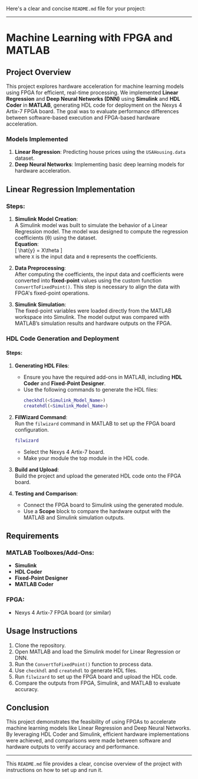 Here's a clear and concise `README.md` file for your project:

---

# Machine Learning with FPGA and MATLAB

## Project Overview

This project explores hardware acceleration for machine learning models using FPGA for efficient, real-time processing. We implemented **Linear Regression** and **Deep Neural Networks (DNN)** using **Simulink** and **HDL Coder** in **MATLAB**, generating HDL code for deployment on the Nexys 4 Artix-7 FPGA board. The goal was to evaluate performance differences between software-based execution and FPGA-based hardware acceleration.

### Models Implemented
1. **Linear Regression**: Predicting house prices using the `USAHousing.data` dataset.
2. **Deep Neural Networks**: Implementing basic deep learning models for hardware acceleration.

## Linear Regression Implementation

### Steps:
1. **Simulink Model Creation**:  
   A Simulink model was built to simulate the behavior of a Linear Regression model. The model was designed to compute the regression coefficients (θ) using the dataset.  
   **Equation**:  
   \[
   \hat{y} = X\theta
   \]  
   where `X` is the input data and `θ` represents the coefficients.

2. **Data Preprocessing**:  
   After computing the coefficients, the input data and coefficients were converted into **fixed-point** values using the custom function `ConvertToFixedPoint()`. This step is necessary to align the data with FPGA's fixed-point operations.

3. **Simulink Simulation**:  
   The fixed-point variables were loaded directly from the MATLAB workspace into Simulink. The model output was compared with MATLAB’s simulation results and hardware outputs on the FPGA.

### HDL Code Generation and Deployment

#### Steps:
1. **Generating HDL Files**:
   - Ensure you have the required add-ons in MATLAB, including **HDL Coder** and **Fixed-Point Designer**.
   - Use the following commands to generate the HDL files:
     ```matlab
     checkhdl(<Simulink_Model_Name>)
     createhdl(<Simulink_Model_Name>)
     ```

2. **FilWizard Command**:  
   Run the `filwizard` command in MATLAB to set up the FPGA board configuration.
   ```matlab
   filwizard
   ```
   - Select the Nexys 4 Artix-7 board.
   - Make your module the top module in the HDL code.

3. **Build and Upload**:  
   Build the project and upload the generated HDL code onto the FPGA board.

4. **Testing and Comparison**:  
   - Connect the FPGA board to Simulink using the generated module.
   - Use a **Scope** block to compare the hardware output with the MATLAB and Simulink simulation outputs.

## Requirements

### MATLAB Toolboxes/Add-Ons:
- **Simulink**
- **HDL Coder**
- **Fixed-Point Designer**
- **MATLAB Coder**

### FPGA:
- Nexys 4 Artix-7 FPGA board (or similar)

## Usage Instructions

1. Clone the repository.
2. Open MATLAB and load the Simulink model for Linear Regression or DNN.
3. Run the `ConvertToFixedPoint()` function to process data.
4. Use `checkhdl` and `createhdl` to generate HDL files.
5. Run `filwizard` to set up the FPGA board and upload the HDL code.
6. Compare the outputs from FPGA, Simulink, and MATLAB to evaluate accuracy.

## Conclusion

This project demonstrates the feasibility of using FPGAs to accelerate machine learning models like Linear Regression and Deep Neural Networks. By leveraging HDL Coder and Simulink, efficient hardware implementations were achieved, and comparisons were made between software and hardware outputs to verify accuracy and performance.

---

This `README.md` file provides a clear, concise overview of the project with instructions on how to set up and run it.
